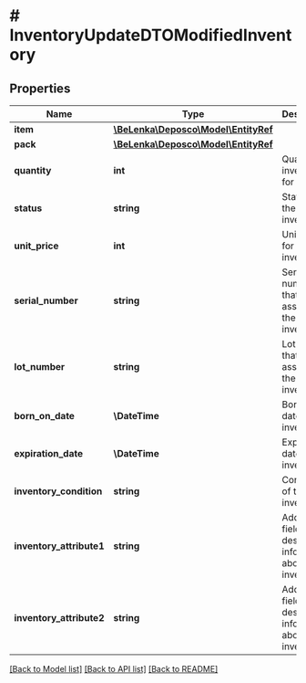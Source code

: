 # # InventoryUpdateDTOModifiedInventory

## Properties

Name | Type | Description | Notes
------------ | ------------- | ------------- | -------------
**item** | [**\BeLenka\Deposco\Model\EntityRef**](EntityRef.md) |  | [optional]
**pack** | [**\BeLenka\Deposco\Model\EntityRef**](EntityRef.md) |  | [optional]
**quantity** | **int** | Quantity of inventory for the item. |
**status** | **string** | Status of the inventory. | [optional]
**unit_price** | **int** | Unit price for the inventory. | [optional]
**serial_number** | **string** | Serial number that is assigned to the inventory. | [optional]
**lot_number** | **string** | Lot number that is assigned to the inventory. | [optional]
**born_on_date** | **\DateTime** | Born on date for the inventory. | [optional]
**expiration_date** | **\DateTime** | Expiration date for the inventory. | [optional]
**inventory_condition** | **string** | Condition of the inventory. | [optional]
**inventory_attribute1** | **string** | Additional field with descriptive information about the inventory. | [optional]
**inventory_attribute2** | **string** | Additional field with descriptive information about the inventory. | [optional]

[[Back to Model list]](../../README.md#models) [[Back to API list]](../../README.md#endpoints) [[Back to README]](../../README.md)
